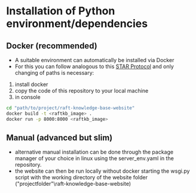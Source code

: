 # Installation of Python environment/dependencies
## Docker (recommended)
- A suitable environment can automatically be installed via Docker
- For this you can follow analogous to this [STAR Protocol](https://doi.org/10.1016/j.xpro.2024.103055) and only changing of paths is necessary:

1. install docker
2. copy the code of this repository to your local machine
3. in console
```bash
cd "path/to/project/raft-knowledge-base-website"
docker build -t <raftkb_image> .
docker run -p 8000:8000 <raftkb_image>
```
## Manual (advanced but slim)
- alternative manual installation can be done through the package manager of your choice in linux using the server_env.yaml in the repository.
- the website can then be run locally without docker starting the wsgi.py script with the working directory of the website folder ("projectfolder"\raft-knowledge-base-website)
